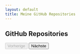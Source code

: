 ```yaml
---
layout: default
title: Meine GitHub Repositories
---
```


## GitHub Repositories

<div class="container">
    <ul id="repo-list" class="list-unstyled"></ul>
    <div id="pagination" class="text-center mt-4">
        <button id="prev" class="btn btn-primary" disabled>Vorherige</button>
        <span id="page-info" class="mx-2"></span>
        <button id="next" class="btn btn-primary">Nächste</button>
    </div>
</div>

<script>
let currentPage = 1;
const perPage = 50;
let totalRepos = 0;

function fetchRepos(page) {
  fetch(`https://api.github.com/users/volkansah/repos?type=owner&sort=updated&per_page=${perPage}&page=${page}`)
    .then(response => {
      totalRepos = parseInt(response.headers.get('X-Total-Count') || '0');
      return response.json();
    })
    .then(data => {
      let repoList = document.getElementById('repo-list');
      repoList.innerHTML = '';
      data.filter(repo => {
        // Ausschließen von geforkten Repos und spezifischen Repos
        return !repo.fork && 
               repo.name !== 'volkansah.github.io' && 
               repo.name !== 'VolkanSah';
      }).forEach(repo => {
        let listItem = document.createElement('li');
        listItem.innerHTML = `<a href="${repo.html_url}">${repo.name}</a> - ${repo.description || 'Keine Beschreibung verfügbar'}`;
        repoList.appendChild(listItem);
      });
      updatePagination();
    })
    .catch(error => {
      console.error('Error:', error);
      let repoList = document.getElementById('repo-list');
      repoList.innerHTML = '<li>Fehler beim Laden der Repositories.</li>';
    });
}

function updatePagination() {
  const totalPages = Math.ceil(totalRepos / perPage);
  document.getElementById('page-info').textContent = `Seite ${currentPage} von ${totalPages}`;
  document.getElementById('prev').disabled = currentPage === 1;
  document.getElementById('next').disabled = currentPage === totalPages;
}

document.getElementById('prev').addEventListener('click', () => {
  if (currentPage > 1) {
    currentPage--;
    fetchRepos(currentPage);
  }
});

document.getElementById('next').addEventListener('click', () => {
  const totalPages = Math.ceil(totalRepos / perPage);
  if (currentPage < totalPages) {
    currentPage++;
    fetchRepos(currentPage);
  }
});

fetchRepos(currentPage);
</script>
